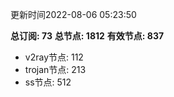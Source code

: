 更新时间2022-08-06 05:23:50

**总订阅: 73**
**总节点: 1812**
**有效节点: 837**
- v2ray节点: 112
- trojan节点: 213
- ss节点: 512
